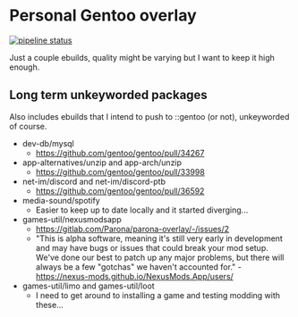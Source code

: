 
# Personal Gentoo overlay

[![pipeline status](https://gitlab.com/Parona/parona-overlay/badges/master/pipeline.svg)](https://gitlab.com/Parona/parona-overlay/-/commits/master) 

Just a couple ebuilds, quality might be varying but I want to keep it high enough.

## Long term unkeyworded packages
Also includes ebuilds that I intend to push to ::gentoo (or not), unkeyworded of course.

* dev-db/mysql
	- https://github.com/gentoo/gentoo/pull/34267
* app-alternatives/unzip and app-arch/unzip
	- https://github.com/gentoo/gentoo/pull/33998
* net-im/discord and net-im/discord-ptb
	- https://github.com/gentoo/gentoo/pull/36592
* media-sound/spotify
	- Easier to keep up to date locally and it started diverging...
* games-util/nexusmodsapp
	- https://gitlab.com/Parona/parona-overlay/-/issues/2
	- "This is alpha software, meaning it's still very early in development and may have bugs or issues that could break your mod setup. We've done our best to patch up any major problems, but there will always be a few "gotchas" we haven't accounted for." - https://nexus-mods.github.io/NexusMods.App/users/ 
* games-util/limo and games-util/loot
	- I need to get around to installing a game and testing modding with these...